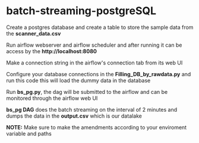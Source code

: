 # batch-streaming-postgreSQL

Create a postgres database and create a table to store the sample data from the **scanner_data.csv**

Run airflow webserver and airflow scheduler and after running it can be access by the **http://localhost:8080**

Make a connection string in the airflow's connection tab from its web UI

Configure your database connections in the **Filling_DB_by_rawdata.py** and run this code this will load the dummy data in the database

Run **bs_pg.py**, the dag will be submitted to the airflow and can be monitored through the airflow web UI

**bs_pg DAG** does the batch streaming on the interval of 2 minutes and dumps the data in the **output.csv** which is our datalake

**NOTE:** Make sure to make the amendments according to your enviroment variable and paths
